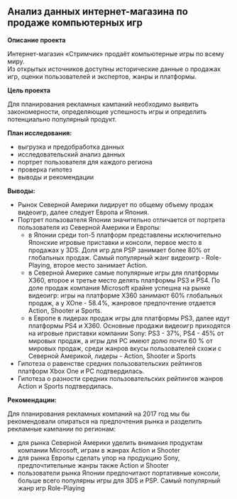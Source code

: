 ## Анализ данных интернет-магазина по продаже компьютерных игр

**Описание проекта**  

Интернет-магазин «Стримчик» продаёт компьютерные игры по всему миру.  
Из открытых источников доступны исторические данные о продажах игр, оценки пользователей и экспертов, жанры и платформы.

**Цель проекта**  

Для планирования рекламных кампаний необходимо выявить закономерности, определяющие успешность игры и определить потенциально популярный продукт.  

**План исследования:**  
- выгрузка и предобработка данных
- исследовательский анализ данных
- портрет пользователя для каждого региона
- проверка гипотез
- выводы и рекомендации

**Выводы:** 
- Рынок Северной Америки лидирует по общему объему продаж видеоигр, далее следует Европа и Япония.
- Портрет пользователя Японии значительно отличается от портрета пользователя из Северной Америки и Европы:
  - в Японии среди топ-5 платформ представлены исключительно Японские игровые приставки и консоли, первое место в продажах у 3DS. Доля игр для PSP занимает более 80% от глобальных продаж. Самый популярный жанг видеоигр - Role-Playing, второе место занимает Action.
  - в Северной Америке самые популярные игры для платформы X360, второе и третье место делять платформы PS3 и PS4. По доле продаж компания Microsoft крайне успешна на рынке видеоигр: игры на платформе X360 занимают 60% глобальных продаж, а у XOne - 58.4%, жанровое предпочтение отдается Action, Shooter и Sports.
  - в Европе в лидерах продаж игры для платформы PS3, далее идут платформы PS4 и X360. Основные продажи видеоигр приходятся на игровые приставки компании Sony: PS3 - 37%, PS4 - 45% от мировых продаж, а игры для PC имеют долю почти 60 % от мировых продаж, среди жанров вкусы пользователей схожи с Северной Америкой, лидеры - Action, Shooter и Sports
- Гипотеза о равенстве средних пользовательских рейтингов платформ Xbox One и PC подтвердилась.
- Гипотеза о разности средних пользовательских рейтингов жанров Action и Sports подтвердилась.

**Рекомендации:**   

Для планирования рекламных компаний на 2017 год мы бы рекомендовали опираться на предпочтения рынка и разделить рекламные кампании по регионам:
- для рынка Северной Америки уделить внимания продуктам компании Microsoft, играм в жанрах Action и Shooter
- для рынка Европы сделать упор на продукцию Sony, предпочтительные жанры также Action и Shooter
- пользователи рынка Японии предпочитают портативные консоли, больше всего популярны игры для 3DS и PSP. Самый популярный жанр игр Role-Playing
